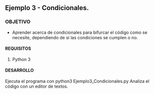 ## Ejemplo 3 - Condicionales.

### OBJETIVO 
 - Aprender acerca de condicionales para bifurcar el código como se necesite, dependiendo de si las condiciones se cumplen o no.

#### REQUISITOS 
1. Python 3

#### DESARROLLO
Ejecuta el programa con python3 Ejemplo3_Condicionales.py
Analiza el código con un editor de textos.
